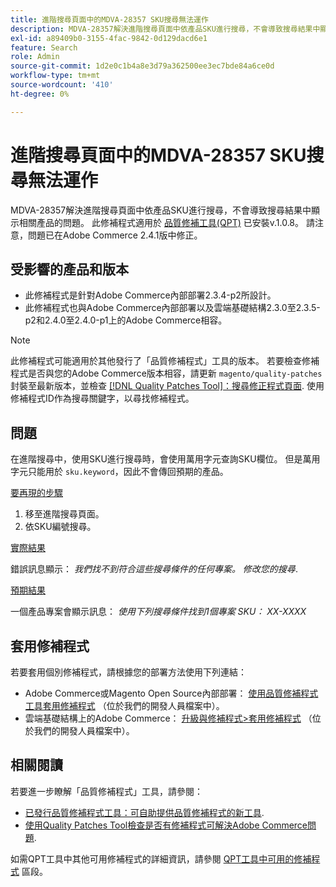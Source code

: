 ```yaml
---
title: 進階搜尋頁面中的MDVA-28357 SKU搜尋無法運作
description: MDVA-28357解決進階搜尋頁面中依產品SKU進行搜尋，不會導致搜尋結果中顯示相關產品的問題。 安裝[Quality Patches Tool (QPT)](/help/announcements/adobe-commerce-announcements/magento-quality-patches-released-new-tool-to-self-serve-quality-patches.md) v.1.0.8時，即可使用此修補程式。 請注意，問題已在Adobe Commerce 2.4.1版中修正。
exl-id: a89409b0-3155-4fac-9842-0d129dacd6e1
feature: Search
role: Admin
source-git-commit: 1d2e0c1b4a8e3d79a362500ee3ec7bde84a6ce0d
workflow-type: tm+mt
source-wordcount: '410'
ht-degree: 0%

---
```


# 進階搜尋頁面中的MDVA-28357 SKU搜尋無法運作

MDVA-28357解決進階搜尋頁面中依產品SKU進行搜尋，不會導致搜尋結果中顯示相關產品的問題。 此修補程式適用於 [品質修補工具(QPT)](/help/announcements/adobe-commerce-announcements/magento-quality-patches-released-new-tool-to-self-serve-quality-patches.md) 已安裝v.1.0.8。 請注意，問題已在Adobe Commerce 2.4.1版中修正。

## 受影響的產品和版本

* 此修補程式是針對Adobe Commerce內部部署2.3.4-p2所設計。
* 此修補程式也與Adobe Commerce內部部署以及雲端基礎結構2.3.0至2.3.5-p2和2.4.0至2.4.0-p1上的Adobe Commerce相容。

>[!NOTE]
>
>此修補程式可能適用於其他發行了「品質修補程式」工具的版本。 若要檢查修補程式是否與您的Adobe Commerce版本相容，請更新 `magento/quality-patches` 封裝至最新版本，並檢查 [[!DNL Quality Patches Tool]：搜尋修正程式頁面](https://devdocs.magento.com/quality-patches/tool.html#patch-grid). 使用修補程式ID作為搜尋關鍵字，以尋找修補程式。

## 問題

在進階搜尋中，使用SKU進行搜尋時，會使用萬用字元查詢SKU欄位。 但是萬用字元只能用於 `sku.keyword`，因此不會傳回預期的產品。

<u>要再現的步驟</u>

1. 移至進階搜尋頁面。
1. 依SKU編號搜尋。

<u>實際結果</u>

錯誤訊息顯示： *我們找不到符合這些搜尋條件的任何專案。 修改您的搜尋*.

<u>預期結果</u>

一個產品專案會顯示訊息： *使用下列搜尋條件找到1個專案*  *SKU： XX-XXXX*

## 套用修補程式

若要套用個別修補程式，請根據您的部署方法使用下列連結：

* Adobe Commerce或Magento Open Source內部部署： [使用品質修補程式工具套用修補程式](https://devdocs.magento.com/guides/v2.4/comp-mgr/patching/mqp.html) （位於我們的開發人員檔案中）。
* 雲端基礎結構上的Adobe Commerce： [升級與修補程式>套用修補程式](https://devdocs.magento.com/cloud/project/project-patch.html) （位於我們的開發人員檔案中）。

## 相關閱讀

若要進一步瞭解「品質修補程式」工具，請參閱：

* [已發行品質修補程式工具：可自助提供品質修補程式的新工具](/help/announcements/adobe-commerce-announcements/magento-quality-patches-released-new-tool-to-self-serve-quality-patches.md).
* [使用Quality Patches Tool檢查是否有修補程式可解決Adobe Commerce問題](/help/support-tools/patches-available-in-qpt-tool/check-patch-for-magento-issue-with-magento-quality-patches.md).

如需QPT工具中其他可用修補程式的詳細資訊，請參閱 [QPT工具中可用的修補程式](https://support.magento.com/hc/en-us/sections/360010506631-Patches-available-in-QPT-tool-) 區段。
